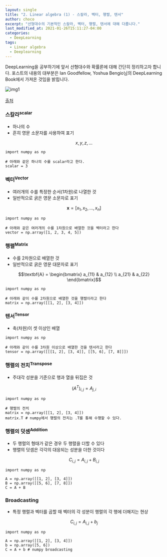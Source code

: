 ```yaml
---
layout: single
title: "2. Linear algebra (1) - 스칼라, 벡터, 행렬, 텐서"
author: choco
excerpt: "선형대수의 기본적인 스칼라, 벡터, 행렬, 텐서에 대해 다룹니다."
last_modified_at: 2021-01-26T15:11:27-04:00
categories:
  - DeepLearning
tags:
  - Linear algebra
  - Deeplearning
---
```

DeepLearning을 공부하기에 앞서 선형대수와 확률론에 대해 간단히 정리하고자 합니다. 포스트의 내용의 대부분은 Ian Goodfellow, Yoshua Bengio님의 DeepLearning Book에서 가져온 것임을 밝힙니다.

![img1](https://user-images.githubusercontent.com/20384994/106148198-1ccee880-61bc-11eb-9b81-a7bb7a94d87d.jpg)<br><br>
[출처](https://dev.to/juancarlospaco/tensors-for-busy-people-315k)

### 스칼라<sup>scalar</sup>
- 하나의 수
- 흔히 영문 소문자를 사용하여 표기

$$x, y, z, \ldots$$
```
import numpy as np

# 아래와 같은 하나의 수를 scalar라고 한다.
scalar = 3
```

### 벡터<sup>Vector</sup>
- 여러개의 수를 특정한 순서(1차원)로 나열한 것
- 일반적으로 굵은 영문 소문자로 표기  

$$\textbf{x}=[x_1, x_2, \ldots, x_n]$$

```
import numpy as np

# 아래와 같은 여러개의 수를 1차원으로 배열한 것을 벡터라고 한다
vector = np.array([1, 2, 3, 4, 5])
```

### 행렬<sup>Matrix</sup>
- 수를 2차원으로 배열한 것
- 일반적으로 굵은 영문 대문자로 표기

$$\textbf{A} = \begin{bmatrix} a_{11} & a_{12} \\ a_{21} & a_{22} \end{bmatrix}$$

```
import numpy as np

# 아래와 같이 수를 2차원으로 배열한 것을 행렬이라고 한다
matrix = np.array([[1, 2], [3, 4]])
```

### 텐서<sup>Tensor</sup>
- 축(차원)이 셋 이상인 배열  

```
import numpy as np

# 아래와 같이 수를 3차원 이상으로 배열한 것을 텐서라고 한다
tensor = np.array([[[1, 2], [3, 4]], [[5, 6], [7, 8]]])
```

### 행렬의 전치<sup>Transpose</sup>
- 주대각 성분을 기준으로 행과 열을 뒤집은 것  

$$(A^T)_{i,j}=A_{j,i}$$

```
import numpy as np

# 행렬의 전치
matrix = np.array([[1, 2], [3, 4]])
matrix.T # numpy에서 행렬의 전치는 .T를 통해 수행할 수 있다.
```

### 행렬의 덧셈<sup>Addition</sup>
- 두 행렬의 형태가 같은 경우 두 행렬을 더할 수 있다
- 행렬의 덧셈은 각각의 대응되는 성분을 더한 것이다

$$C_{i, j} = A_{i, j} + B_{i, j}$$

```
import numpy as np

A = np.array([[1, 2], [3, 4]])
B = np.array([[5, 6], [7, 8]])
C = A + B
```

### Broadcasting
- 특정 행렬과 벡터를 곱할 때 벡터의 각 성분이 행렬의 각 행에 더해지는 현상

$$C_{i, j} = A_{i, j} + b_j$$

```
import numpy as np

A = np.array([[1, 2], [3, 4]])
b = np.array([5, 6])
C = A + b # numpy broadcasting
```
